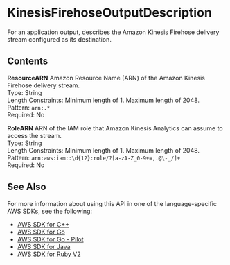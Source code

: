 # KinesisFirehoseOutputDescription<a name="API_KinesisFirehoseOutputDescription"></a>

 For an application output, describes the Amazon Kinesis Firehose delivery stream configured as its destination\. 

## Contents<a name="API_KinesisFirehoseOutputDescription_Contents"></a>

 **ResourceARN**   <a name="analytics-Type-KinesisFirehoseOutputDescription-ResourceARN"></a>
Amazon Resource Name \(ARN\) of the Amazon Kinesis Firehose delivery stream\.  
Type: String  
Length Constraints: Minimum length of 1\. Maximum length of 2048\.  
Pattern: `arn:.*`   
Required: No

 **RoleARN**   <a name="analytics-Type-KinesisFirehoseOutputDescription-RoleARN"></a>
ARN of the IAM role that Amazon Kinesis Analytics can assume to access the stream\.  
Type: String  
Length Constraints: Minimum length of 1\. Maximum length of 2048\.  
Pattern: `arn:aws:iam::\d{12}:role/?[a-zA-Z_0-9+=,.@\-_/]+`   
Required: No

## See Also<a name="API_KinesisFirehoseOutputDescription_SeeAlso"></a>

For more information about using this API in one of the language\-specific AWS SDKs, see the following:
+  [AWS SDK for C\+\+](https://docs.aws.amazon.com/goto/SdkForCpp/kinesisanalytics-2015-08-14/KinesisFirehoseOutputDescription) 
+  [AWS SDK for Go](https://docs.aws.amazon.com/goto/SdkForGoV1/kinesisanalytics-2015-08-14/KinesisFirehoseOutputDescription) 
+  [AWS SDK for Go \- Pilot](https://docs.aws.amazon.com/goto/SdkForGoPilot/kinesisanalytics-2015-08-14/KinesisFirehoseOutputDescription) 
+  [AWS SDK for Java](https://docs.aws.amazon.com/goto/SdkForJava/kinesisanalytics-2015-08-14/KinesisFirehoseOutputDescription) 
+  [AWS SDK for Ruby V2](https://docs.aws.amazon.com/goto/SdkForRubyV2/kinesisanalytics-2015-08-14/KinesisFirehoseOutputDescription) 